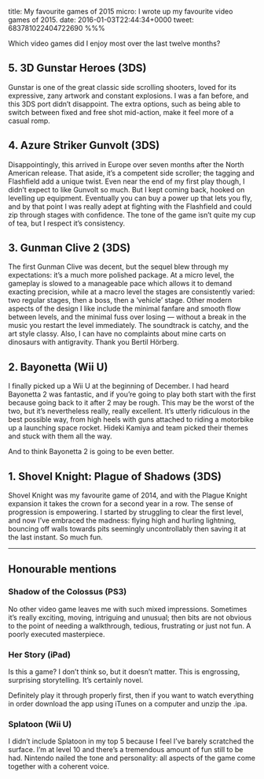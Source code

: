 title: My favourite games of 2015
micro: I wrote up my favourite video games of 2015.
date: 2016-01-03T22:44:34+0000
tweet: 683781022404722690
%%%

Which video games did I enjoy most over the last twelve months?

## 5. 3D Gunstar Heroes (3DS)

Gunstar is one of the great classic side scrolling shooters, loved for its expressive, zany artwork and constant explosions. I was a fan before, and this 3DS port didn’t disappoint. The extra options, such as being able to switch between fixed and free shot mid-action, make it feel more of a casual romp.

## 4. Azure Striker Gunvolt (3DS)

Disappointingly, this arrived in Europe over seven months after the North American release. That aside, it’s a competent side scroller; the tagging and Flashfield add a unique twist. Even near the end of my first play though, I didn’t expect to like Gunvolt so much. But I kept coming back, hooked on levelling up equipment. Eventually you can buy a power up that lets you fly, and by that point I was really adept at fighting with the Flashfield and could zip through stages with confidence. The tone of the game isn’t quite my cup of tea, but I respect it’s consistency.

## 3. Gunman Clive 2 (3DS)

The first Gunman Clive was decent, but the sequel blew through my expectations: it’s a much more polished package. At a micro level, the gameplay is slowed to a manageable pace which allows it to demand exacting precision, while at a macro level the stages are consistently varied: two regular stages, then a boss, then a ‘vehicle’ stage. Other modern aspects of the design I like include the minimal fanfare and smooth flow between levels, and the minimal fuss over losing — without a break in the music you restart the level immediately. The soundtrack is catchy, and the art style classy. Also, I can have no complaints about mine carts on dinosaurs with antigravity. Thank you Bertil Hörberg.

## 2. Bayonetta (Wii U)

I finally picked up a Wii U at the beginning of December. I had heard Bayonetta 2 was fantastic, and if you’re going to play both start with the first because going back to it after 2 may be rough. This may be the worst of the two, but it’s nevertheless really, really excellent. It’s utterly ridiculous in the best possible way, from high heels with guns attached to riding a motorbike up a launching space rocket. Hideki Kamiya and team picked their themes and stuck with them all the way.

And to think Bayonetta 2 is going to be even better.

## 1. Shovel Knight: Plague of Shadows (3DS)

Shovel Knight was my favourite game of 2014, and with the Plague Knight expansion it takes the crown for a second year in a row. The sense of progression is empowering. I started by struggling to clear the first level, and now I’ve embraced the madness: flying high and hurling lightning, bouncing off walls towards pits seemingly uncontrollably then saving it at the last instant. So much fun.

- - - - - - - - - -

## Honourable mentions

### Shadow of the Colossus (PS3)

No other video game leaves me with such mixed impressions. Sometimes it’s really exciting, moving, intriguing and unusual; then bits are not obvious to the point of needing a walkthrough, tedious, frustrating or just not fun. A poorly executed masterpiece.

### Her Story (iPad)

Is this a game? I don’t think so, but it doesn’t matter. This is engrossing, surprising storytelling. It’s certainly novel.

Definitely play it through properly first, then if you want to watch everything in order download the app using iTunes on a computer and unzip the .ipa.

### Splatoon (Wii U)

I didn’t include Splatoon in my top 5 because I feel I’ve barely scratched the surface. I’m at level 10 and there’s a tremendous amount of fun still to be had. Nintendo nailed the tone and personality: all aspects of the game come together with a coherent voice.
